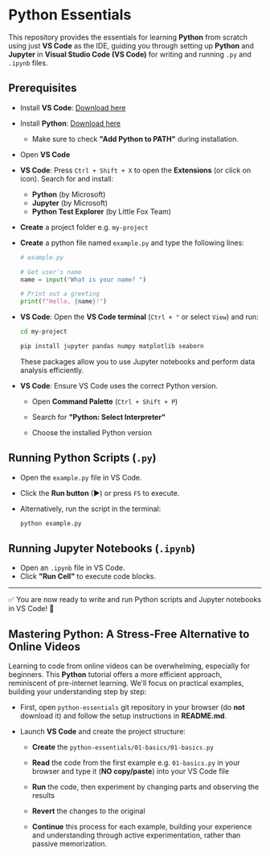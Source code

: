 # Python Essentials

This repository provides the essentials for learning **Python** from scratch using just **VS Code** as the IDE, guiding you through setting up **Python** and **Jupyter** in **Visual Studio Code (VS Code)** for writing and running `.py` and `.ipynb` files.

## Prerequisites

- Install **VS Code**: [Download here](https://code.visualstudio.com/)
- Install **Python**: [Download here](https://www.python.org/downloads/)

  - Make sure to check **"Add Python to PATH"** during installation.

- Open **VS Code**

- **VS Code**: Press `Ctrl + Shift + X` to open the **Extensions** (or click on icon). Search for and install:

  - **Python** (by Microsoft)
  - **Jupyter** (by Microsoft)
  - **Python Test Explorer** (by Little Fox Team)

- **Create** a project folder e.g. `my-project`

- **Create** a python file named `example.py` and type the following lines:

  ```python
  # example.py

  # Get user's name
  name = input("What is your name? ")

  # Print out a greeting
  print(f"Hello, {name}!")
  ```

- **VS Code**: Open the **VS Code terminal** (`Ctrl + "` or select `View`) and run:

  ```sh
  cd my-project

  pip install jupyter pandas numpy matplotlib seaborn
  ```

  These packages allow you to use Jupyter notebooks and perform data analysis efficiently.

- **VS Code**: Ensure VS Code uses the correct Python version.

  - Open **Command Palette** (`Ctrl + Shift + P`)

  - Search for **"Python: Select Interpreter"**

  - Choose the installed Python version

## Running Python Scripts (`.py`)

- Open the `example.py` file in VS Code.
- Click the **Run button** (▶) or press `F5` to execute.
- Alternatively, run the script in the terminal:

  ```sh
  python example.py
  ```

## Running Jupyter Notebooks (`.ipynb`)

- Open an `.ipynb` file in VS Code.
- Click **"Run Cell"** to execute code blocks.

---

✅ You are now ready to write and run Python scripts and Jupyter notebooks in VS Code! 🚀

## Mastering Python: A Stress-Free Alternative to Online Videos

Learning to code from online videos can be overwhelming, especially for beginners. This **Python** tutorial offers a more efficient approach, reminiscent of pre-internet learning. We'll focus on practical examples, building your understanding step by step:

- First, open `python-essentials` git repository in your browser (do **not** download it) and follow the setup instructions in **README.md**.

- Launch **VS Code** and create the project structure:

  - **Create** the `python-essentials/01-basics/01-basics.py`

  - **Read** the code from the first example e.g. `01-basics.py` in your browser and type it (**NO copy/paste**) into your VS Code file

  - **Run** the code, then experiment by changing parts and observing the results

  - **Revert** the changes to the original

  - **Continue** this process for each example, building your experience and understanding through active experimentation, rather than passive memorization.
